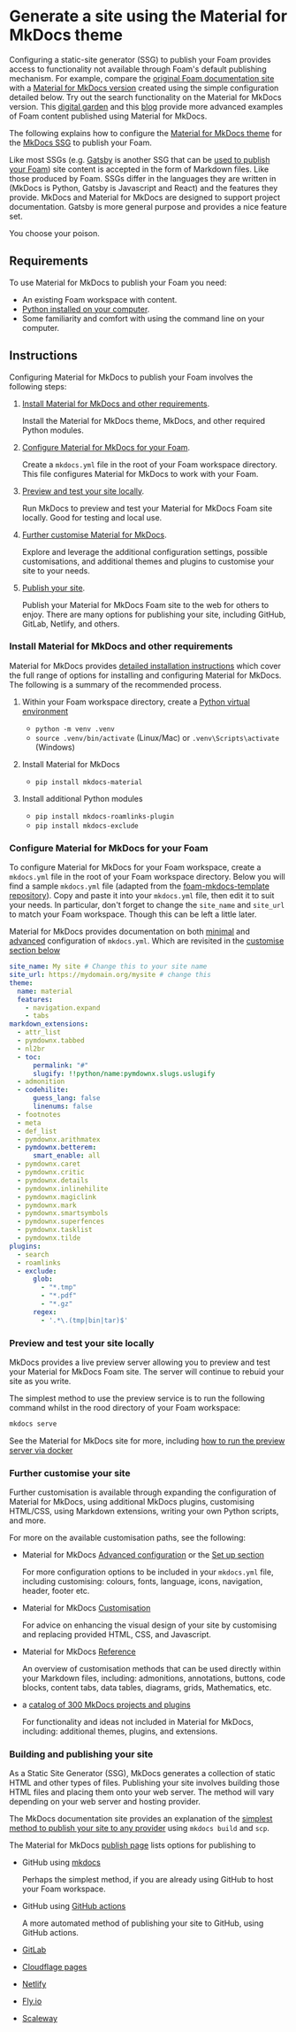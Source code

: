 # Generate a site using the Material for MkDocs theme

Configuring a static-site generator (SSG) to publish your Foam provides access to functionality not available through Foam's default publishing mechanism. For example, compare the [original Foam documentation site](https://foambubble.github.io/foam/) with a [Material for MkDocs version](https://djplaner.github.io/foam-with-material-for-mkdocs/) created using the simple configuration detailed below. Try out the search functionality on the Material for MkDocs version. This [digital garden](https://djon.es/memex) and this [blog](https://djon.es/blog/) provide more advanced examples of Foam content published using Material for MkDocs.

The following explains how to configure the [Material for MkDocs theme](https://squidfunk.github.io/mkdocs-material/) for the [MkDocs SSG](https://www.mkdocs.org) to publish your Foam.

Like most SSGs (e.g. [Gatsby](https://www.gatsbyjs.com/) is another SSG that can be [used to publish your Foam](https://foambubble.github.io/foam/user/publishing/generate-gatsby-site)) site content is accepted in the form of Markdown files. Like those produced by Foam. SSGs differ in the languages they are written in (MkDocs is Python, Gatsby is Javascript and React) and the features they provide. MkDocs and Material for MkDocs are designed to support project documentation. Gatsby is more general purpose and provides a nice feature set.

You choose your poison.

## Requirements

To use Material for MkDocs to publish your Foam you need:

- An existing Foam workspace with content.
- [Python installed on your computer](https://realpython.com/installing-python/).
- Some familiarity and comfort with using the command line on your computer.

## Instructions

Configuring Material for MkDocs to publish your Foam involves the following steps:

1. [Install Material for MkDocs and other requirements](#install-material-for-mkdocs-and-other-requirements).

   Install the Material for MkDocs theme, MkDocs, and other required Python modules.

2. [Configure Material for MkDocs for your Foam](#configure-material-for-mkdocs-for-your-foam).

   Create a `mkdocs.yml` file in the root of your Foam workspace directory. This file configures Material for MkDocs to work with your Foam.

3. [Preview and test your site locally](#preview-and-test-your-site-locally).

   Run MkDocs to preview and test your Material for MkDocs Foam site locally. Good for testing and local use.

4. [Further customise Material for MkDocs](#further-customise-material-for-mkdocs).

   Explore and leverage the additional configuration settings, possible customisations, and additional themes and plugins to customise your site to your needs.

5. [Publish your site](#publish-your-site).

   Publish your Material for MkDocs Foam site to the web for others to enjoy. There are many options for publishing your site, including GitHub, GitLab, Netlify, and others.

### Install Material for MkDocs and other requirements

Material for MkDocs provides [detailed installation instructions](https://squidfunk.github.io/mkdocs-material/getting-started/) which cover the full range of options for installing and configuring Material for MkDocs. The following is a summary of the recommended process.

1. Within your Foam workspace directory, create a [Python virtual environment](https://realpython.com/what-is-pip/#using-pip-in-a-python-virtual-environment)
   - `python -m venv .venv`
   - `source .venv/bin/activate` (Linux/Mac) or `.venv\Scripts\activate` (Windows)

2. Install Material for MkDocs
   - `pip install mkdocs-material`

3. Install additional Python modules
   - `pip install mkdocs-roamlinks-plugin`
   - `pip install mkdocs-exclude`

### Configure Material for MkDocs for your Foam

To configure Material for MkDocs for your Foam workspace, create a `mkdocs.yml` file in the root of your Foam workspace directory. Below you will find a sample `mkdocs.yml` file (adapted from the [foam-mkdocs-template repository](https://github.com/Jackiexiao/foam-mkdocs-template/tree/master)). Copy and paste it into your `mkdocs.yml` file, then edit it to suit your needs. In particular, don't forget to change the `site_name` and `site_url` to match your Foam workspace. Though this can be left a little later.

Material for MkDocs provides documentation on both [minimal](https://squidfunk.github.io/mkdocs-material/creating-your-site/#minimal-configuration) and [advanced](https://squidfunk.github.io/mkdocs-material/creating-your-site/#advanced-configuration) configuration of `mkdocs.yml`. Which are revisited in the [customise section below](#further-customise-your-site)

```yaml
site_name: My site # Change this to your site name
site_url: https://mydomain.org/mysite # change this
theme:
  name: material
  features:
    - navigation.expand
    - tabs
markdown_extensions:
  - attr_list
  - pymdownx.tabbed
  - nl2br
  - toc:
      permalink: "#"
      slugify: !!python/name:pymdownx.slugs.uslugify
  - admonition
  - codehilite:
      guess_lang: false
      linenums: false
  - footnotes
  - meta
  - def_list
  - pymdownx.arithmatex
  - pymdownx.betterem:
      smart_enable: all
  - pymdownx.caret
  - pymdownx.critic
  - pymdownx.details
  - pymdownx.inlinehilite
  - pymdownx.magiclink
  - pymdownx.mark
  - pymdownx.smartsymbols
  - pymdownx.superfences
  - pymdownx.tasklist
  - pymdownx.tilde
plugins:
  - search
  - roamlinks
  - exclude:
      glob:
        - "*.tmp"
        - "*.pdf"
        - "*.gz"
      regex:
        - '.*\.(tmp|bin|tar)$'
```

### Preview and test your site locally

MkDocs provides a live preview server allowing you to preview and test your Material for MkDocs Foam site. The server will continue to rebuid your site as you write.

The simplest method to use the preview service is to run the following command whilst in the rood directory of your Foam workspace:

```bash
mkdocs serve
```

See the Material for MkDocs site for more, including [how to run the preview server via docker](https://squidfunk.github.io/mkdocs-material/creating-your-site/#previewing-as-you-write)

### Further customise your site

Further customisation is available through expanding the configuration of Material for MkDocs, using additional MkDocs plugins, customising HTML/CSS, using Markdown extensions, writing your own Python scripts, and more.

For more on the available customisation paths, see the following:

- Material for MkDocs [Advanced configuration](https://squidfunk.github.io/mkdocs-material/creating-your-site/#advanced-configuration) or the [Set up section](https://squidfunk.github.io/mkdocs-material/setup/)

  For more configuration options to be included in your `mkdocs.yml` file, including customising: colours, fonts, language, icons, navigation, header, footer etc.

- Material for MkDocs [Customisation](https://squidfunk.github.io/mkdocs-material/customization/)

  For advice on enhancing the visual design of your site by customising and replacing provided HTML, CSS, and Javascript.

- Material for MkDocs [Reference](https://squidfunk.github.io/mkdocs-material/reference/)

  An overview of customisation methods that can be used directly within your Markdown files, including: admonitions, annotations, buttons, code blocks, content tabs, data tables, diagrams, grids, Mathematics, etc.

- a [catalog of 300 MkDocs projects and plugins](https://github.com/mkdocs/catalog#readme)

  For functionality and ideas not included in Material for MkDocs, including: additional themes, plugins, and extensions.

### Building and publishing your site

As a Static Site Generator (SSG), MkDocs generates a collection of static HTML and other types of files. Publishing your site involves building those HTML files and placing them onto your web server. The method will vary depending on your web server and hosting provider.

The MkDocs documentation site provides an explanation of the [simplest method to publish your site to any provider](https://www.mkdocs.org/user-guide/deploying-your-docs/#other-providers) using `mkdocs build` and `scp`.

The Material for MkDocs [publish page](https://squidfunk.github.io/mkdocs-material/publishing-your-site/) lists options for publishing to

- GitHub using [mkdocs](https://squidfunk.github.io/mkdocs-material/publishing-your-site/#with-mkdocs)

  Perhaps the simplest method, if you are already using GitHub to host your Foam workspace.

- GitHub using [GitHub actions](https://squidfunk.github.io/mkdocs-material/publishing-your-site/github-actions/)

  A more automated method of publishing your site to GitHub, using GitHub actions.

- [GitLab](https://squidfunk.github.io/mkdocs-material/publishing-your-site/#with-mkdocs)

- [Cloudflage pages](https://deborahwrites.com/guides/deploy-host-mkdocs/deploy-mkdocs-material-cloudflare/)

- [Netlify](https://deborahwrites.com/guides/deploy-host-mkdocs/deploy-mkdocs-material-netlify/)

- [Fly.io](https://documentation.breadnet.co.uk/cloud/fly/mkdocs-on-fly/#prerequisites)

- [Scaleway](https://www.scaleway.com/en/docs/tutorials/using-bucket-website-with-mkdocs/)
